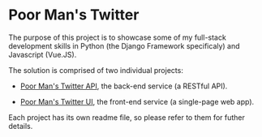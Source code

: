 # Poor Man's Twitter

The purpose of this project is to showcase some of my full-stack development skills in Python (the Django Framework specificaly) and Javascript (Vue.JS).

The solution is comprised of two individual projects:

- [Poor Man's Twitter API](./PoorManSTwitterAPI), the back-end service (a RESTful API).

- [Poor Man's Twitter UI](./PoorManSTwitterUI), the front-end service (a single-page web app).

Each project has its own readme file, so please refer to them for futher details.
